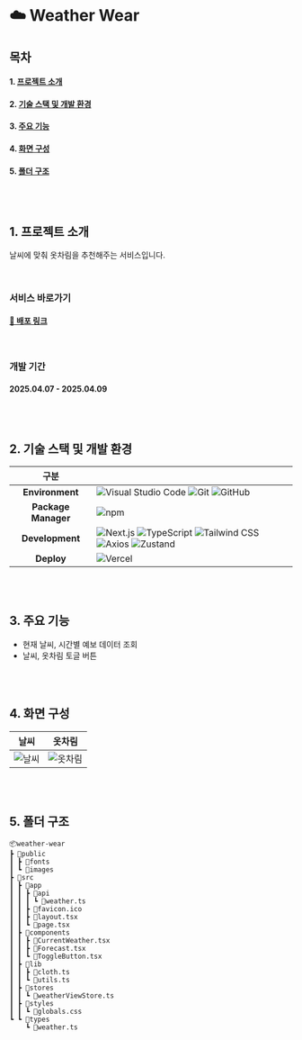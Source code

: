 # ☁️ Weather Wear

## 목차

#### 1. [프로젝트 소개](#intro)

#### 2. [기술 스택 및 개발 환경](#tech)

#### 3. [주요 기능](#feature)

#### 4. [화면 구성](#screen)

#### 5. [폴더 구조](#directory)

<br>
<br>

## <span id="intro">1. 프로젝트 소개</span>

날씨에 맞춰 옷차림을 추천해주는 서비스입니다.

<br>

### 서비스 바로가기

#### [🔗 배포 링크](https://weather-wear-mu.vercel.app/)

<br>

### 개발 기간

#### 2025.04.07 - 2025.04.09

<br>
<br>

## <span id='tech'>2. 기술 스택 및 개발 환경</span>

|        구분         |                                                                                                                                                                                                                                                                                                                                                                                                                                                                                                                                                                                                                                                  |
| :-----------------: | ------------------------------------------------------------------------------------------------------------------------------------------------------------------------------------------------------------------------------------------------------------------------------------------------------------------------------------------------------------------------------------------------------------------------------------------------------------------------------------------------------------------------------------------------------------------------------------------------------------------------------------------------ |
|   **Environment**   | <img alt='Visual Studio Code' src='https://img.shields.io/badge/Visual%20Studio%20Code-007ACC?style=for-the-badge&logo=Visual%20Studio%20Code&logoColor=white' /> <img alt='Git' src='https://img.shields.io/badge/Git-F05032?style=for-the-badge&logo=Git&logoColor=white' /> <img alt='GitHub' src='https://img.shields.io/badge/GitHub-181717?style=for-the-badge&logo=GitHub&logoColor=white' />                                                                                                                                                                                                                                             |
| **Package Manager** | <img alt='npm' src='https://img.shields.io/badge/npm-CB3837?style=for-the-badge&logo=npm&logoColor=white' />                                                                                                                                                                                                                                                                                                                                                                                                                                                                                                                                     |
|   **Development**   | <img alt='Next.js' src='https://img.shields.io/badge/next.js-000000?style=for-the-badge&logo=nextdotjs&logoColor=white' /> <img alt='TypeScript' src='https://img.shields.io/badge/TypeScript-3178C6?style=for-the-badge&logo=TypeScript&logoColor=white' /> <img alt='Tailwind CSS' src='https://img.shields.io/badge/Tailwind_CSS-06B6D4?style=for-the-badge&logo=tailwind-css&logoColor=white' /> <img alt='Axios' src='https://img.shields.io/badge/Axios-5A29E4?style=for-the-badge&logo=Axios&logoColor=white' /> <img alt='Zustand' src='https://img.shields.io/badge/zustand-000000?style=for-the-badge&logo=zustand&logoColor=white' /> |
|     **Deploy**      | <img alt='Vercel' src='https://img.shields.io/badge/vercel-000000?style=for-the-badge&logo=vercel&logoColor=white' />                                                                                                                                                                                                                                                                                                                                                                                                                                                                                                                            |

<br>
<br>

## <span id='feature'>3. 주요 기능</span>

- 현재 날씨, 시간별 예보 데이터 조회
- 날씨, 옷차림 토글 버튼

<br>
<br>

## <span id='screen'>4. 화면 구성</span>

|                                           날씨                                           |                                           옷차림                                           |
| :--------------------------------------------------------------------------------------: | :----------------------------------------------------------------------------------------: |
| ![날씨](https://github.com/user-attachments/assets/5a0659c4-8a0e-4422-8d68-23ae7b2b29da) | ![옷차림](https://github.com/user-attachments/assets/c4a91d37-b31f-4721-b48a-4184d5751217) |

<br>
<br>

## <span id='directory'>5. 폴더 구조</span>

```
📦weather-wear
┣ 📂public
┃ ┣ 📂fonts
┃ ┗ 📂images
┣ 📂src
┃ ┣ 📂app
┃ ┃ ┣ 📂api
┃ ┃ ┃ ┗ 📜weather.ts
┃ ┃ ┣ 📜favicon.ico
┃ ┃ ┣ 📜layout.tsx
┃ ┃ ┗ 📜page.tsx
┃ ┣ 📂components
┃ ┃ ┣ 📜CurrentWeather.tsx
┃ ┃ ┣ 📜Forecast.tsx
┃ ┃ ┗ 📜ToggleButton.tsx
┃ ┣ 📂lib
┃ ┃ ┣ 📜cloth.ts
┃ ┃ ┗ 📜utils.ts
┃ ┣ 📂stores
┃ ┃ ┗ 📜weatherViewStore.ts
┃ ┣ 📂styles
┃ ┃ ┗ 📜globals.css
┗ ┗ 📂types
    ┗ 📜weather.ts
```
